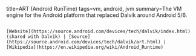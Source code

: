 title=ART (Android RunTime)
tags=vm, android, jvm
summary=The VM engine for the Android platform that replaced Dalvik around Android 5/6.
~~~~~~

[Website](https://source.android.com/devices/tech/dalvik/index.html) (shared with Dalvik) | [Source](https://source.android.com/devices/tech/dalvik/art.html) | [Wikipedia](https://en.wikipedia.org/wiki/Android_Runtime)

